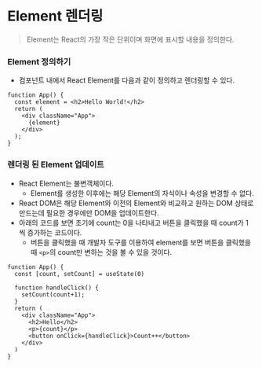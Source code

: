 # Element 렌더링

> Element는 React의 가장 작은 단위이며 화면에 표시할 내용을 정의한다.



### Element 정의하기

- 컴포넌트 내에서 React Element를 다음과 같이 정의하고 렌더링할 수 있다.

```react
function App() {
  const element = <h2>Hello World!</h2>
  return (
    <div className="App">
      {element}
    </div>
  );
}
```



### 렌더링 된 Element 업데이트

- React Element는 불변객체이다.
  - Element를 생성한 이후에는 해당 Element의 자식이나 속성을 변경할 수 없다.
- React DOM은 해당 Element와 이전의 Element와 비교하고 원하는 DOM 상태로 만드는데 필요한 경우에만 DOM을 업데이트한다.
- 아래의 코드를 보면 초기에 count는 0을 나타내고 버튼을 클릭했을 때 count가 1씩 증가하는 코드이다.
  - 버튼을 클릭했을 때 개발자 도구를 이용하여 element를 보면 버튼을 클릭했을 때 `<p>`의 count만 변하는 것을 볼 수 있을 것이다.

```react
function App() {
  const [count, setCount] = useState(0)

  function handleClick() {
    setCount(count+1);
  }
  return (
    <div className="App">
      <h2>Hello</h2>
      <p>{count}</p>
      <button onClick={handleClick}>Count++</button>
    </div>
  )
}
```

